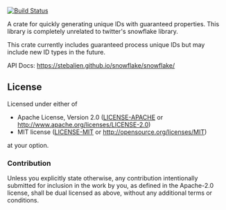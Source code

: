 [![Build Status](https://travis-ci.org/Stebalien/snowflake.svg?branch=master)](https://travis-ci.org/Stebalien/snowflake)

A crate for quickly generating unique IDs with guaranteed properties. This
library is completely unrelated to twitter's snowflake library.

This crate currently includes guaranteed process unique IDs but may include new
ID types in the future.

API Docs: https://stebalien.github.io/snowflake/snowflake/
## License

Licensed under either of

 * Apache License, Version 2.0 ([LICENSE-APACHE](LICENSE-APACHE) or http://www.apache.org/licenses/LICENSE-2.0)
 * MIT license ([LICENSE-MIT](LICENSE-MIT) or http://opensource.org/licenses/MIT)

at your option.

### Contribution

Unless you explicitly state otherwise, any contribution intentionally submitted
for inclusion in the work by you, as defined in the Apache-2.0 license, shall
be dual licensed as above, without any additional terms or conditions.
